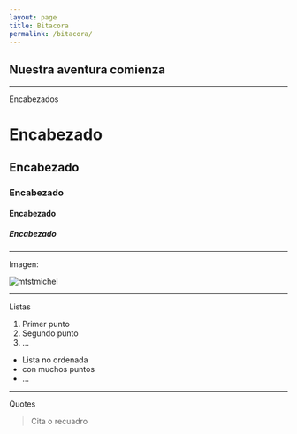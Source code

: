 ```yaml
---
layout: page
title: Bitacora
permalink: /bitacora/
---
```


## Nuestra aventura comienza

---

Encabezados

# Encabezado

## Encabezado

### Encabezado

#### Encabezado

##### Encabezado

---

Imagen:

![mtstmichel](/assets/mtstmichel.jpg)

---

Listas

   1. Primer punto
   2. Segundo punto
   3. ...


   * Lista no ordenada
   * con muchos puntos
   * ...

---

Quotes

   > Cita o recuadro


